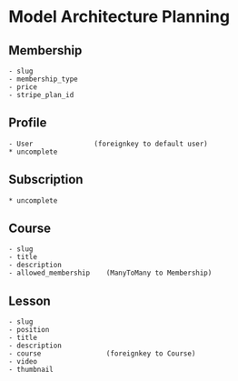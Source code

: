 # Model Architecture Planning

## Membership
    - slug
    - membership_type
    - price
    - stripe_plan_id

## Profile
    - User               (foreignkey to default user)
    * uncomplete

## Subscription
    * uncomplete

## Course
    - slug
    - title
    - description
    - allowed_membership    (ManyToMany to Membership)

## Lesson
    - slug
    - position
    - title
    - description
    - course                (foreignkey to Course)
    - video
    - thumbnail
